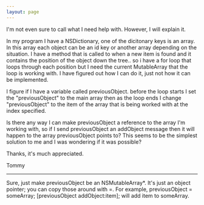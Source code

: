 ```yaml
---
layout: page
---
```


I'm not even sure to call what I need help with. However, I will explain it. 

In my program I have a NSDictionary, one of the dicitonary keys is an array. In this array each object can be an id key or another array depending on the situation. I have a method that is called to when a new item is found and it contains the position of the object down the tree.. so i have a for loop that loops through each position but I need the current MutableArray that the loop is working with. I have figured out how I can do it, just not how it can be implemented. 

I figure if I have a variable called previousObject. before the loop starts I set the "previousObject" to the main array then as the loop ends I change "previousObject" to the item of the array that is being worked with at the index specified.

Is there any way I can make previousObject a reference to the array I'm working with, so if I send previousObject an addObject message then it will happen to the array previousObject points to? This seems to be the simplest solution to me and I was wondering if it was possible?

Thanks, it's much appreciated.

Tommy

----

Sure, just make previousObject be an NSMutableArray*. It's just an object pointer; you can copy those around with =. For example,     previousObject = someArray; [previousObject addObject:item]; will add     item to     someArray.
